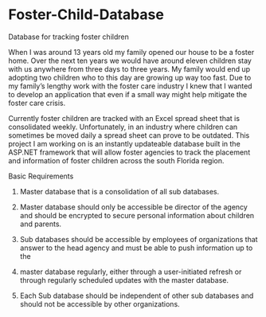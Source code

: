 # Foster-Child-Database
Database for tracking foster children

When I was around 13 years old my family opened our house to be a foster home. Over the next ten years we would have around eleven children stay with us anywhere from three days to three years. My family would end up adopting two children who to this day are growing up way too fast. Due to my family’s lengthy work with the foster care industry I knew that I wanted to develop an application that even if a small way might help mitigate the foster care crisis.

Currently foster children are tracked with an Excel spread sheet that is consolidated weekly. Unfortunately, in an industry where children can sometimes be moved daily a spread sheet can prove to be outdated. This project I am working on is an instantly updateable database built in the ASP.NET framework that will allow foster agencies to track the placement and information of foster children across the south Florida region.

Basic Requirements
1.	Master database that is a consolidation of all sub databases. 

2.	Master database should only be accessible be director of the agency and should be encrypted to secure personal information about children and parents.

3.	Sub databases should be accessible by employees of organizations that answer to the head agency and must be able to push information up to the   

4.	master database regularly, either through a user-initiated refresh or through regularly scheduled updates with the master database. 

5.	Each Sub database should be independent of other sub databases and should not be accessible by other organizations.
